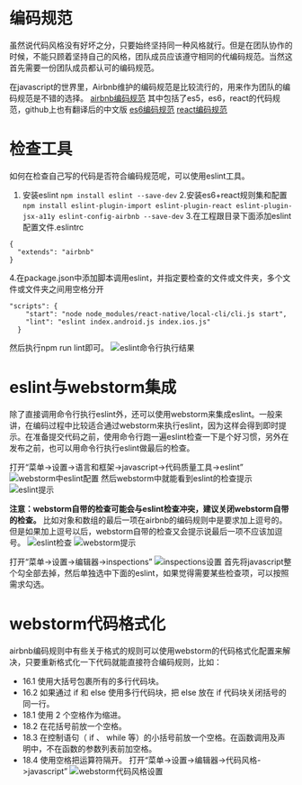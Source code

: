 # 编码规范
虽然说代码风格没有好坏之分，只要始终坚持同一种风格就行。但是在团队协作的时候，不能只顾着坚持自己的风格，团队成员应该遵守相同的代编码规范。当然这首先需要一份团队成员都认可的编码规范。

在javascript的世界里，Airbnb维护的编码规范是比较流行的，用来作为团队的编码规范是不错的选择。
[airbnb编码规范](https://github.com/airbnb/javascript)
其中包括了es5，es6，react的代码规范，github上也有翻译后的中文版
[es6编码规范](https://github.com/yuche/javascript)
[react编码规范](https://github.com/JasonBoy/javascript/tree/master/react)

# 检查工具
如何在检查自己写的代码是否符合编码规范呢，可以使用eslint工具。
1. 安装eslint
```npm install eslint --save-dev```
2.安装es6+react规则集和配置
```npm install eslint-plugin-import eslint-plugin-react eslint-plugin-jsx-a11y eslint-config-airbnb --save-dev```
3.在工程跟目录下面添加eslint配置文件.eslintrc
```
{
  "extends": "airbnb"
}
```
4.在package.json中添加脚本调用eslint，并指定要检查的文件或文件夹，多个文件或文件夹之间用空格分开
```
"scripts": {
    "start": "node node_modules/react-native/local-cli/cli.js start",
    "lint": "eslint index.android.js index.ios.js"
  }
```
然后执行npm run lint即可。
![eslint命令行执行结果](image/eslint命令行执行结果.png)

# eslint与webstorm集成
除了直接调用命令行执行eslint外，还可以使用webstorm来集成eslint。一般来讲，在编码过程中比较适合通过webstorm来执行eslint，因为这样会得到即时提示。在准备提交代码之前，使用命令行跑一遍eslint检查一下是个好习惯，另外在发布之前，也可以用命令行执行eslint做最后的检查。

打开“菜单->设置->语言和框架->javascript->代码质量工具->eslint”
![webstorm中eslint配置](image/webstorm中eslint配置.png)
然后webstorm中就能看到eslint的检查提示
![eslint提示](image/eslint提示.png)

**注意：webstorm自带的检查可能会与eslint检查冲突，建议关闭webstorm自带的检查。**
比如对象和数组的最后一项在airbnb的编码规则中是要求加上逗号的。但是如果加上逗号以后，webstorm自带的检查又会提示说最后一项不应该加逗号。
![eslint检查](image/eslint检查.png)
![webstorm提示](image/webstorm提示.png)

打开“菜单->设置->编辑器->inspections”
![inspections设置](image/inspections设置.png)
首先将javascript整个勾全部去掉，然后单独选中下面的eslint，如果觉得需要某些检查项，可以按照需求勾选。

# webstorm代码格式化
airbnb编码规则中有些关于格式的规则可以使用webstorm的代码格式化配置来解决，只要重新格式化一下代码就能直接符合编码规则，比如：
* 16.1  使用大括号包裹所有的多行代码块。
* 16.2  如果通过  if  和  else  使用多行代码块，把  else  放在  if  代码块关闭括号的同一行。
* 18.1  使用 2 个空格作为缩进。
* 18.2  在花括号前放一个空格。
* 18.3  在控制语句（ if 、 while  等）的小括号前放一个空格。在函数调用及声明中，不在函数的参数列表前加空格。
* 18.4  使用空格把运算符隔开。
打开“菜单->设置->编辑器->代码风格->javascript”
![webstorm代码风格设置](image/webstorm代码风格设置.png)

